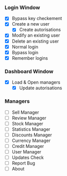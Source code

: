 ### Login Window
- [x] Bypass key checkement
- [x] Create a new user
    - [x] Create autorisations
- [x] Modify an existing user
- [x] Delete an existing user
- [x] Normal login
- [x] Bypass login
- [x] Remember logins
### Dashboard Window
- [x] Load & Open managers
    - [x] Update autorisations
### Managers
- [ ] Sell Manager
- [ ] Review Manager
- [ ] Stock Manager
- [ ] Statistics Manager
- [ ] Discounts Manager
- [ ] Currency Manager
- [ ] Credit Manager
- [ ] User Manager
- [ ] Updates Check
- [ ] Report Bug
- [ ] About